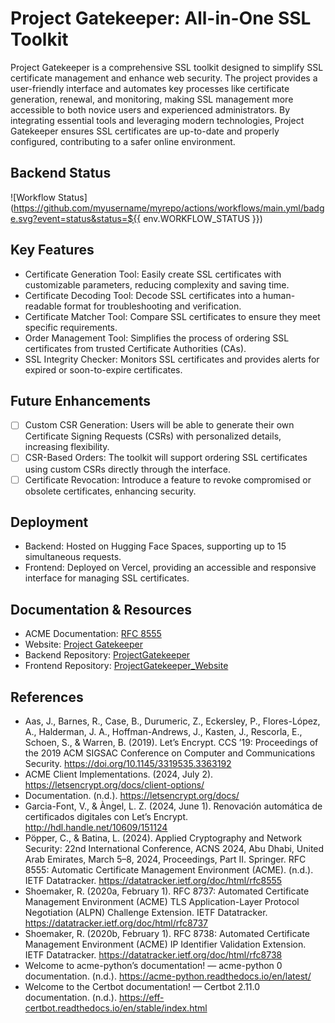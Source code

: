 # Project Gatekeeper: All-in-One SSL Toolkit
Project Gatekeeper is a comprehensive SSL toolkit designed to simplify SSL certificate management and enhance web security. The project provides a user-friendly interface and automates key processes like certificate generation, renewal, and monitoring, making SSL management more accessible to both novice users and experienced administrators. By integrating essential tools and leveraging modern technologies, Project Gatekeeper ensures SSL certificates are up-to-date and properly configured, contributing to a safer online environment.

## Backend Status
![Workflow Status](https://github.com/myusername/myrepo/actions/workflows/main.yml/badge.svg?event=status&status=${{ env.WORKFLOW_STATUS }})

## Key Features
- Certificate Generation Tool: Easily create SSL certificates with customizable parameters, reducing complexity and saving time.
- Certificate Decoding Tool: Decode SSL certificates into a human-readable format for troubleshooting and verification.
- Certificate Matcher Tool: Compare SSL certificates to ensure they meet specific requirements.
- Order Management Tool: Simplifies the process of ordering SSL certificates from trusted Certificate Authorities (CAs).
- SSL Integrity Checker: Monitors SSL certificates and provides alerts for expired or soon-to-expire certificates.

## Future Enhancements
- [ ] Custom CSR Generation: Users will be able to generate their own Certificate Signing Requests (CSRs) with personalized details, increasing flexibility.
- [ ] CSR-Based Orders: The toolkit will support ordering SSL certificates using custom CSRs directly through the interface.
- [ ] Certificate Revocation: Introduce a feature to revoke compromised or obsolete certificates, enhancing security.

## Deployment
- Backend: Hosted on Hugging Face Spaces, supporting up to 15 simultaneous requests.
- Frontend: Deployed on Vercel, providing an accessible and responsive interface for managing SSL certificates.

## Documentation & Resources
- ACME Documentation: [RFC 8555](https://datatracker.ietf.org/doc/html/rfc8555)
- Website: [Project Gatekeeper](https://projectgatekeeper.vercel.app/)
- Backend Repository: [ProjectGatekeeper](https://github.com/raannakasturi/projectgatekeeper)
- Frontend Repository: [ProjectGatekeeper_Website](https://github.com/raannakasturi/projectgatekeeper_website)

## References
- Aas, J., Barnes, R., Case, B., Durumeric, Z., Eckersley, P., Flores-López, A., Halderman, J. A., Hoffman-Andrews, J., Kasten, J., Rescorla, E., Schoen, S., & Warren, B. (2019). Let’s Encrypt. CCS ’19: Proceedings of the 2019 ACM SIGSAC Conference on Computer and Communications Security. https://doi.org/10.1145/3319535.3363192
- ACME Client Implementations. (2024, July 2). https://letsencrypt.org/docs/client-options/
- Documentation. (n.d.). https://letsencrypt.org/docs/
- Garcia-Font, V., & Àngel, L. Z. (2024, June 1). Renovación automática de certificados digitales con Let’s Encrypt. http://hdl.handle.net/10609/151124
- Pöpper, C., & Batina, L. (2024). Applied Cryptography and Network Security: 22nd International Conference, ACNS 2024, Abu Dhabi, United Arab Emirates, March 5–8, 2024, Proceedings, Part II. Springer. RFC 8555: Automatic Certificate Management Environment (ACME). (n.d.). IETF Datatracker. https://datatracker.ietf.org/doc/html/rfc8555
- Shoemaker, R. (2020a, February 1). RFC 8737: Automated Certificate Management Environment (ACME) TLS Application-Layer Protocol Negotiation (ALPN) Challenge Extension. IETF Datatracker. https://datatracker.ietf.org/doc/html/rfc8737
- Shoemaker, R. (2020b, February 1). RFC 8738: Automated Certificate Management Environment (ACME) IP Identifier Validation Extension. IETF Datatracker. https://datatracker.ietf.org/doc/html/rfc8738
- Welcome to acme-python’s documentation! — acme-python 0 documentation. (n.d.). https://acme-python.readthedocs.io/en/latest/
- Welcome to the Certbot documentation! — Certbot 2.11.0 documentation. (n.d.). https://eff-certbot.readthedocs.io/en/stable/index.html

